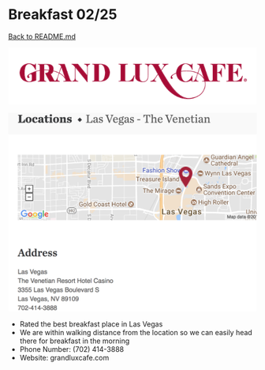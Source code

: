 # Breakfast 02/25

[Back to README.md](https://github.com/jjung759/cs4320-Trip-Project/blob/master/README.md)

![Grand Lux](https://github.com/jjung759/cs4320-Trip-Project/blob/master/images/GrandLux.png)

![Map of Grand Lux](https://github.com/jjung759/cs4320-Trip-Project/blob/master/images/GrandLuxMap.png)

* Rated the best breakfast place in Las Vegas
* We are within walking distance from the location so we can easily head there for breakfast in the morning
* Phone Number: (702) 414-3888
* Website: grandluxcafe.com
